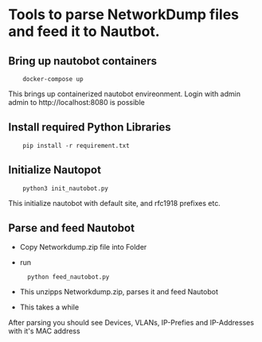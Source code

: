 # Tools to parse NetworkDump files and feed it to Nautbot.
## Bring up nautobot containers

        docker-compose up

This brings up containerized nautobot envireonment. Login with admin admin to http://localhost:8080 is possible
## Install required Python Libraries

        pip install -r requirement.txt

## Initialize Nautopot 

        python3 init_nautobot.py

This initialize nautobot with default site, and rfc1918 prefixes etc.


## Parse and feed Nautobot
* Copy Networkdump.zip file into Folder
* run 

        python feed_nautobot.py

* This unzipps Networkdump.zip, parses it and feed Nautobot
* This takes a while

After parsing you should see Devices, VLANs, IP-Prefies and IP-Addresses with it's MAC address

